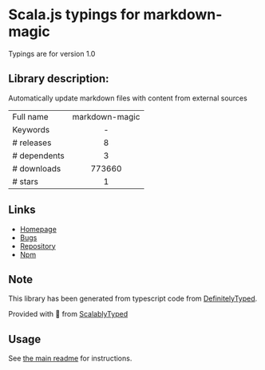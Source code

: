 
# Scala.js typings for markdown-magic

Typings are for version 1.0

## Library description:
Automatically update markdown files with content from external sources

|                    |                 |
| ------------------ | :-------------: |
| Full name          | markdown-magic |
| Keywords           | - |
| # releases         | 8 |
| # dependents       | 3 |
| # downloads        | 773660 |
| # stars            | 1 |

## Links
- [Homepage](https://github.com/DavidWells/markdown-magic#readme)
- [Bugs](https://github.com/DavidWells/markdown-magic/issues)
- [Repository](https://github.com/DavidWells/markdown-magic)
- [Npm](https://www.npmjs.com/package/markdown-magic)
    


## Note
This library has been generated from typescript code from [DefinitelyTyped](https://definitelytyped.org).

Provided with :purple_heart: from [ScalablyTyped](https://github.com/oyvindberg/ScalablyTyped)

## Usage
See [the main readme](../../readme.md) for instructions.


